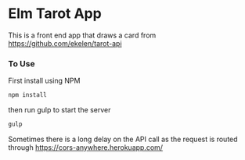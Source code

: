 # Elm Tarot App

This is a front end app that draws a card from https://github.com/ekelen/tarot-api

### To Use

First install using NPM

``` bash
npm install
```

then run  gulp to start the server

``` bash
gulp
```

Sometimes there is a long delay on the API call as the request is routed through https://cors-anywhere.herokuapp.com/